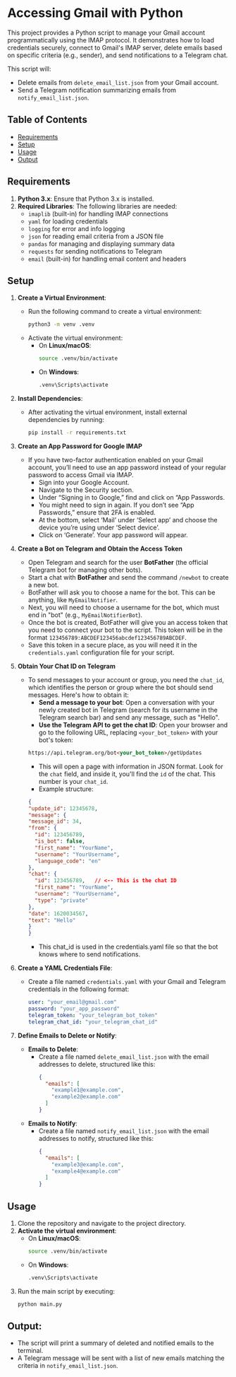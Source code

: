 # Accessing Gmail with Python

This project provides a Python script to manage your Gmail account programmatically using the IMAP protocol. It demonstrates how to load credentials securely, connect to Gmail's IMAP server, delete emails based on specific criteria (e.g., sender), and send notifications to a Telegram chat.

This script will:

- Delete emails from `delete_email_list.json` from your Gmail account.
- Send a Telegram notification summarizing emails from `notify_email_list.json`.

## Table of Contents
- [Requirements](#requirements)
- [Setup](#setup)
- [Usage](#usage)
- [Output](#output)

## Requirements

1. **Python 3.x**: Ensure that Python 3.x is installed.
2. **Required Libraries**: The following libraries are needed:
   - `imaplib` (built-in) for handling IMAP connections
   - `yaml` for loading credentials
   - `logging` for error and info logging
   - `json` for reading email criteria from a JSON file
   - `pandas` for managing and displaying summary data
   - `requests` for sending notifications to Telegram
   - `email` (built-in) for handling email content and headers

## Setup

1. **Create a Virtual Environment**:
   - Run the following command to create a virtual environment:
     ```bash
     python3 -m venv .venv
     ```
   - Activate the virtual environment:
     - On **Linux/macOS**:
       ```bash
       source .venv/bin/activate
       ```
     - On **Windows**:
       ```bash
       .venv\Scripts\activate
       ```
2. **Install Dependencies**:
   - After activating the virtual environment, install external dependencies by running:
     ```bash
     pip install -r requirements.txt
     ```
3. **Create an App Password for Google IMAP**
   - If you have two-factor authentication enabled on your Gmail account, you’ll need to use an app password instead of your regular password to access Gmail via IMAP.
     - Sign into your Google Account.
     - Navigate to the Security section.
     - Under “Signing in to Google,” find and click on “App Passwords.
     - You might need to sign in again. If you don’t see “App Passwords,” ensure that 2FA is enabled.
     - At the bottom, select ‘Mail’ under ‘Select app’ and choose the device you’re using under ‘Select device’.
     - Click on ‘Generate’. Your app password will appear.

4. **Create a Bot on Telegram and Obtain the Access Token**
   - Open Telegram and search for the user **BotFather** (the official Telegram bot for managing other bots).
   - Start a chat with **BotFather** and send the command `/newbot` to create a new bot.
   - BotFather will ask you to choose a name for the bot. This can be anything, like `MyEmailNotifier`.
   - Next, you will need to choose a username for the bot, which must end in "bot" (e.g., `MyEmailNotifierBot`).
   - Once the bot is created, BotFather will give you an access token that you need to connect your bot to the script. This token will be in the format `123456789:ABCDEF123456abcdef123456789ABCDEF`.
   - Save this token in a secure place, as you will need it in the `credentials.yaml` configuration file for your script.

5. **Obtain Your Chat ID on Telegram**
   - To send messages to your account or group, you need the `chat_id`, which identifies the person or group where the bot should send messages. Here's how to obtain it:
      - **Send a message to your bot**: Open a conversation with your newly created bot in Telegram (search for its username in the Telegram search bar) and send any message, such as "Hello".
      - **Use the Telegram API to get the chat ID**: Open your browser and go to the following URL, replacing `<your_bot_token>` with your bot's token:
      ```html
      https://api.telegram.org/bot<your_bot_token>/getUpdates
      ```
      - This will open a page with information in JSON format. Look for the `chat` field, and inside it, you'll find the `id` of the chat. This number is your `chat_id`.
      - Example structure:
      ```json
      {
      "update_id": 12345678,
      "message": {
      "message_id": 34,
      "from": {
        "id": 123456789,
        "is_bot": false,
        "first_name": "YourName",
        "username": "YourUsername",
        "language_code": "en"
      },
      "chat": {
        "id": 123456789,   // <-- This is the chat ID
        "first_name": "YourName",
        "username": "YourUsername",
        "type": "private"
      },
      "date": 1620034567,
      "text": "Hello"
      }
      }
      ```
      - This chat_id is used in the credentials.yaml file so that the bot knows where to send notifications.

6. **Create a YAML Credentials File**:
   - Create a file named `credentials.yaml` with your Gmail and Telegram credentials in the following format:
     ```yaml
     user: "your_email@gmail.com"
     password: "your_app_password"
     telegram_token: "your_telegram_bot_token"
     telegram_chat_id: "your_telegram_chat_id"
     ```
7. **Define Emails to Delete or Notify**:
   - **Emails to Delete**:
     - Create a file named `delete_email_list.json` with the email addresses to delete, structured like this:
       ```json
       {
         "emails": [
           "example1@example.com",
           "example2@example.com"
         ]
       }
       ```
   - **Emails to Notify**:
     - Create a file named `notify_email_list.json` with the email addresses to notify, structured like this:
       ```json
       {
         "emails": [
           "example3@example.com",
           "example4@example.com"
         ]
       }
       ```

## Usage

1. Clone the repository and navigate to the project directory.
2. **Activate the virtual environment**:
   - On **Linux/macOS**:
     ```bash
     source .venv/bin/activate
     ```
   - On **Windows**:
     ```bash
     .venv\Scripts\activate
     ```
3. Run the main script by executing:
   ```bash
   python main.py
   ```

## Output:
- The script will print a summary of deleted and notified emails to the terminal.
- A Telegram message will be sent with a list of new emails matching the criteria in `notify_email_list.json`.



